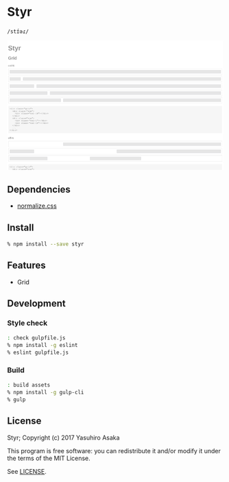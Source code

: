 # Styr

`/stɪ́əɾ/`

![Screenshot](doc/img/screenshot.png)


## Dependencies

* [normalize.css](https://github.com/necolas/normalize.css)


## Install

```zsh
% npm install --save styr
```


## Features

* Grid


## Development

### Style check

```zsh
: check gulpfile.js
% npm install -g eslint
% eslint gulpfile.js
```

### Build

```zsh
: build assets
% npm install -g gulp-cli
% gulp
```


## License

Styr; Copyright (c) 2017 Yasuhiro Asaka

This program is free software: you can redistribute it and/or modify it
under the terms of the MIT License.

See [LICENSE](LICENSE).
